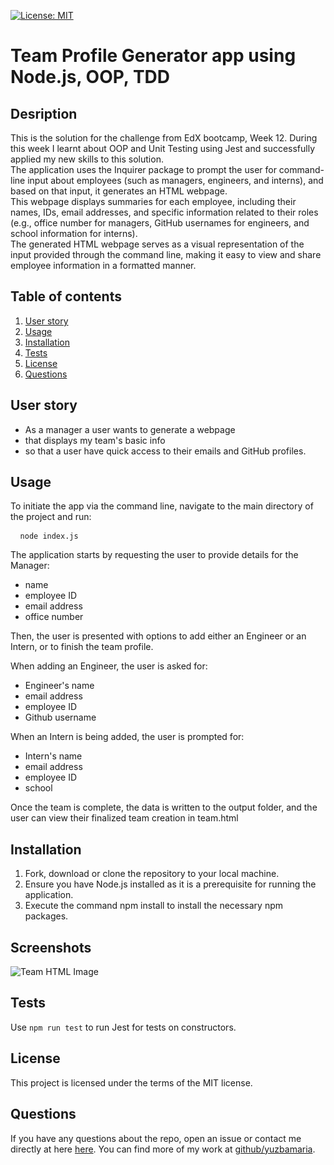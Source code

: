 [![License: MIT](https://img.shields.io/badge/License-MIT-yellow.svg)](https://opensource.org/licenses/MIT)
# Team Profile Generator app using Node.js, OOP, TDD

## Desription
This is the solution for the challenge from EdX bootcamp, Week 12. During this week I learnt about OOP and Unit Testing using Jest and successfully applied my new skills to this solution.  
The application uses the Inquirer package to prompt the user for command-line input about employees (such as managers, engineers, and interns), and based on that input, it generates an HTML webpage.  
This webpage displays summaries for each employee, including their names, IDs, email addresses, and specific information related to their roles (e.g., office number for managers, GitHub usernames for engineers, and school information for interns).  
The generated HTML webpage serves as a visual representation of the input provided through the command line, making it easy to view and share employee information in a formatted manner. 


## Table of contents
1. [User story](#user_story)
2. [Usage](#usage)
3. [Installation](#installation)
4. [Tests](#tests)
5. [License](#license)
6. [Questions](#questions)

## User story
- As a manager a user wants to generate a webpage
- that displays my team's basic info
- so that a user have quick access to their emails and GitHub profiles.

## Usage
To initiate the app via the command line, navigate to the main directory of the project and run:
<pre> <code id="copyCommand"> node index.js </code> </pre>

 The application starts by requesting the user to provide details for the Manager:
 -  name
 -  employee ID
 -  email address
 -  office number
  
Then, the user is presented with options to add either an Engineer or an Intern, or to finish the team profile.

When adding an Engineer, the user is asked for:
- Engineer's name
- email address
- employee ID
- Github username

When an Intern is being added, the user is prompted for: 
- Intern's name
- email address
- employee ID
- school

Once the team is complete, the data is written to the output folder, and the user can view their finalized team creation in team.html

## Installation
1. Fork, download or clone the repository to your local machine.
2. Ensure you have Node.js installed as it is a prerequisite for running the application.
3. Execute the command npm install to install the necessary npm packages.

## Screenshots
![Team HTML Image](/team_profile_generator/images/team.html.png)

## Tests 
Use ```npm run test``` to run Jest for tests on constructors.

## License 
This project is licensed under the terms of the MIT license.

## Questions 
If you have any questions about the repo, open an issue or contact me directly at here [here](mailto:yuzba.maria@gmail.com). You can find more of my work at [github/yuzbamaria](https://github.com/yuzbamaria).


